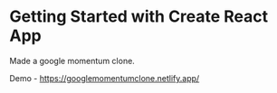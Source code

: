 # Getting Started with Create React App

Made a google momentum clone.

Demo - https://googlemomentumclone.netlify.app/
